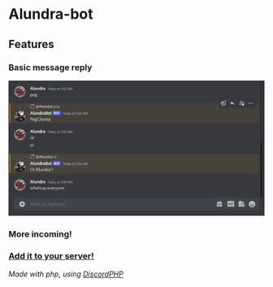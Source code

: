 # Alundra-bot

## Features

### Basic message reply

![bot message reply image](/Docs/images/simple-interaction.png "Bot replying to certain messages")

### More incoming!

### [Add it to your server!](https://discord.com/api/oauth2/authorize?client_id=998761702826967041&scope=bot&permissions=1024)


*Made with php, using [DiscordPHP](https://github.com/discord-php/DiscordPHP)*
